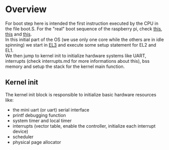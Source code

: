 # Overview
For boot step here is intended the first instruction executed by the CPU in the file 
boot.S. For the "real" boot sequence of the raspberry pi, check [this](https://raspberrypi.stackexchange.com/questions/10442/what-is-the-boot-sequence), [this](https://raspberrypi.stackexchange.com/questions/1200/what-happens-during-the-boot-process) and [this](https://github.com/DieterReuter/workshop-raspberrypi-64bit-os/blob/master/part1-bootloader.md).      
In this initial part of the OS (we use only one core while the others are in idle 
spinning) we start in [EL3](https://developer.arm.com/documentation/102412/0103/Privilege-and-Exception-levels/Exception-levels) and execute some setup statement
for EL2 and EL1.  
We then jump to kernel init to initialize hardware systems like UART, 
interrupts (check interrupts.md for more informations about this), bss memory and 
setup the stack for the kernel main function.


## Kernel init
The kernel init block is responsible to initialize basic hardware resources 
like: 
* the mini uart (or uart) serial interface
* printf debugging function 
* system timer and local timer
* interrupts (vector table, enable the controller, initialize each interrupt device)
* scheduler
* physical page allocator